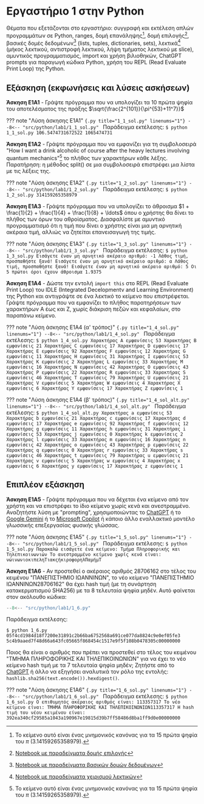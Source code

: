 # Εργαστήριο 1 στην Python

Θέματα που εξετάζονται στο εργαστήριο: συγγραφή και εκτέλεση απλών προγραμμάτων σε Python, ranges, δομή επανάληψης[^1], δομή επιλογής[^2], βασικές δομές δεδομένων[^3] (lists, tuples, dictionaries, sets), λεκτικά[^4] (μήκος λεκτικού, αντιστροφή λεκτικού, λήψη τμήματος λεκτικού με slice), αμυντικός προγραμματισμός, import και χρήση βιλιοθηκών, ChatGPT prompts για παραγωγή κώδικα Python, χρήση του REPL (Read Evaluate Print Loop) της Python.

## Εξάσκηση (εκφωνήσεις και λύσεις ασκήσεων)

**Άσκηση E1A1** - Γράψτε πρόγραμμα που να υπολογίζει τα 10 πρώτα ψηφία του αποτελέσματος της πράξης $\sqrt{\frac{2^{101}}{\pi^{53}+11^7}}$

??? note "Λύση άσκησης Ε1Α1"
    ```{.py title="1_1_sol.py" linenums="1"}
    --8<-- "src/python/lab1/1_1_sol.py"
    ```
    Παράδειγμα εκτέλεσης:
    ```
    $ python 1_1_sol.py
    106.5474731672522
    1065474731
    ```

**Άσκηση E1A2** - Γράψτε πρόγραμμα που να εμφανίζει για τη συμβολοσειρά "How I want a drink alcoholic of course after the heavy lectures involving quantum mechanics"[^1] το πλήθος των χαρακτήρων κάθε λέξης. Παρατήρηση: η μέθοδος split() σε μια συμβολοσειρά επιστρέφει μια λίστα με τις λέξεις της.

[^1]: Το κείμενο αυτό είναι ένας μνημονικός κανόνας για τα 15 πρώτα ψηφία του $\pi$ (3.14159265358979).

??? note "Λύση άσκησης Ε1Α2"
    ```{.py title="1_2_sol.py" linenums="1"}
    --8<-- "src/python/lab1/1_2_sol.py"
    ```
    Παράδειγμα εκτέλεσης:
    ```
    $ python 1_2_sol.py
    314159265358979
    ```

**Άσκηση E1A3** - Γράψτε πρόγραμμα που να υπολογίζει το άθροισμα $1 + \frac{1}{2} + \frac{1}{4} + \frac{1}{8} + \ldots$ όπου ο χρήστης θα δίνει το πλήθος των όρων του αθροίσματος. Διασφαλίστε με αμυντικό προγραμματισμό ότι η τιμή που δίνει ο χρήστης είναι μια μη αρνητική ακέραια τιμή, αλλιώς να ζητείται επανεισαγωγή της τιμής.

??? note "Λύση άσκησης Ε1Α3"
    ```{.py title="1_3_sol.py" linenums="1"}
    --8<-- "src/python/lab1/1_3_sol.py"
    ```
    Παράδειγμα εκτέλεσης:
    ```
    $ python 1_3_sol.py
    Εισάγετε έναν μη αρνητικό ακέραιο αριθμό: -1
    Λάθος τιμή, προσπαθήστε ξανά!
    Εισάγετε έναν μη αρνητικό ακέραιο αριθμό: α
    Λάθος τιμή, προσπαθήστε ξανά!
    Εισάγετε έναν μη αρνητικό ακέραιο αριθμό: 5
    Οι 5 πρώτοι όροι έχουν άθροισμα 1.9375
    ```

**Άσκηση E1A4** - Δώστε την εντολή ```import this``` στο REPL (Read Evaluate Print Loop) του IDLE (Integrated Decelopmentv and Learning Environment) της Python και αντιγράψτε σε ένα λεκτικό το κείμενο που επιστρέφεται. Γράψτε πρόγραμμα που να εμφανίζει το πλήθος παρατηρήσεων των χαρακτήρων Α έως και Z, χωρίς διάκριση πεζών και κεφαλαίων, στο παραπάνω κείμενο.

??? note "Λύση άσκησης Ε1Α4 (α' τρόπος)"
    ```{.py title="1_4_sol.py" linenums="1"}
    --8<-- "src/python/lab1/1_4_sol.py"
    ```
    Παράδειγμα εκτέλεσης:
    ```
    $ python 1_4_sol.py
    Χαρακτήρας A εμφανίσεις 53
    Χαρακτήρας B εμφανίσεις 21
    Χαρακτήρας C εμφανίσεις 17
    Χαρακτήρας D εμφανίσεις 17
    Χαρακτήρας E εμφανίσεις 92
    Χαρακτήρας F εμφανίσεις 12
    Χαρακτήρας G εμφανίσεις 11
    Χαρακτήρας H εμφανίσεις 31
    Χαρακτήρας I εμφανίσεις 53
    Χαρακτήρας K εμφανίσεις 2
    Χαρακτήρας L εμφανίσεις 33
    Χαρακτήρας M εμφανίσεις 16
    Χαρακτήρας N εμφανίσεις 42
    Χαρακτήρας O εμφανίσεις 43
    Χαρακτήρας P εμφανίσεις 22
    Χαρακτήρας R εμφανίσεις 33
    Χαρακτήρας S εμφανίσεις 46
    Χαρακτήρας T εμφανίσεις 79
    Χαρακτήρας U εμφανίσεις 21
    Χαρακτήρας V εμφανίσεις 5
    Χαρακτήρας W εμφανίσεις 4
    Χαρακτήρας X εμφανίσεις 6
    Χαρακτήρας Y εμφανίσεις 17
    Χαρακτήρας Z εμφανίσεις 1
    ```

??? note "Λύση άσκησης Ε1Α4 (β' τρόπος)"
    ```{.py title="1_4_sol_alt.py" linenums="1"}
    --8<-- "src/python/lab1/1_4_sol_alt.py"
    ```
    Παράδειγμα εκτέλεσης:
    ```
    $ python 1_4_sol_alt.py
    Χαρακτήρας a εμφανίσεις 53
    Χαρακτήρας b εμφανίσεις 21
    Χαρακτήρας c εμφανίσεις 17
    Χαρακτήρας d εμφανίσεις 17
    Χαρακτήρας e εμφανίσεις 92
    Χαρακτήρας f εμφανίσεις 12
    Χαρακτήρας g εμφανίσεις 11
    Χαρακτήρας h εμφανίσεις 31
    Χαρακτήρας i εμφανίσεις 53
    Χαρακτήρας j εμφανίσεις 0
    Χαρακτήρας k εμφανίσεις 2
    Χαρακτήρας l εμφανίσεις 33
    Χαρακτήρας m εμφανίσεις 16
    Χαρακτήρας n εμφανίσεις 42
    Χαρακτήρας o εμφανίσεις 43
    Χαρακτήρας p εμφανίσεις 22
    Χαρακτήρας q εμφανίσεις 0
    Χαρακτήρας r εμφανίσεις 33
    Χαρακτήρας s εμφανίσεις 46
    Χαρακτήρας t εμφανίσεις 79
    Χαρακτήρας u εμφανίσεις 21
    Χαρακτήρας v εμφανίσεις 5
    Χαρακτήρας w εμφανίσεις 4
    Χαρακτήρας x εμφανίσεις 6
    Χαρακτήρας y εμφανίσεις 17
    Χαρακτήρας z εμφανίσεις 1
    ```

## Επιπλέον εξάσκηση 

**Άσκηση E1A5** - Γράψτε πρόγραμμα που να δέχεται ένα κείμενο από τον χρήστη και να επιστρέφει το ίδιο κείμενο χωρίς κενά και ανεστραμμένο. Αναζητήστε λύση με "prompting", χρησιμοποιώντας το [ChatGPT](https://chat.openai.com/) ή το [Google Gemini](https://gemini.google.com/app) ή το [Microsoft Copilot](https://copilot.microsoft.com/) ή κάποιο άλλο εναλλακτικό μοντέλο γλωσσικής επεξεργασίας φυσικής γλώσσας.

??? note "Λύση άσκησης Ε1Α5"
    ```{.py title="1_5_sol.py" linenums="1"}
    --8<-- "src/python/lab1/1_5_sol.py"
    ```
    Παράδειγμα εκτέλεσης:
    ```
    $ python 1_5_sol.py
    Παρακαλώ εισάγετε ένα κείμενο: Τμήμα Πληροφορικής και Τηλεπικοινωνιών
    Το ανεστραμμένο κείμενο χωρίς κενά είναι: νώινωνιοκιπεληΤιακςήκιροφορηλΠαμήμΤ
    ```

**Άσκηση E1A6** - Αν προστεθεί ο ακέραιος αριθμός 28706162 στο τέλος του κειμένου "ΠΑΝΕΠΙΣΤΗΜΙΟ ΙΩΑΝΝΙΝΩΝ", το νέο κείμενο "ΠΑΝΕΠΙΣΤΗΜΙΟ ΙΩΑΝΝΙΝΩΝ28706162" θα έχει hash τιμή (με τη συνάρτηση κατακερματισμού SHA256) με τα 8 τελευταία ψηφία μηδέν. Αυτό φαίνεται στον ακόλουθο κώδικα: 

```{.py title="1_6.py" linenums="1"}
--8<-- "src/python/lab1/1_6.py"
```
Παράδειγμα εκτέλεσης:
```
$ python 1_6.py
05f4cd1984d18f7200e31891c2b66ba6752568a691ce077da8824c9e0ef05fe3
5c4b9aaed7f48d66a643fc05665f868454c1517e9f5f108b0478305c00000000
```

Ποιος θα είναι ο αριθμός που πρέπει να προστεθεί στο τέλος του κειμένου "ΤΜΗΜΑ ΠΛΗΡΟΦΟΡΙΚΗΣ ΚΑΙ ΤΗΛΕΠΙΚΟΙΝΩΝΙΩΝ" για να έχει το νέο κείμενο hash τιμή με τα 7 τελευταία ψηφία μηδέν;
Ζητήστε από το [ChatGPT](https://chat.openai.com/) ή άλλο να εξηγήσει αναλυτικά τον ρόλο της εντολής: ```hashlib.sha256(text.encode()).hexdigest()```.


??? note "Λύση άσκησης Ε1Α6"
    ```{.py title="1_6_sol.py" linenums="1"}
    --8<-- "src/python/lab1/1_6_sol.py"
    ```
    Παράδειγμα εκτέλεσης:
    ```
    $ python 1_6_sol.py
    Ο επιθυμητός ακέραιος αριθμός είναι: 113357317
    Το νέο κείμενο είναι: ΤΜΗΜΑ ΠΛΗΡΟΦΟΡΙΚΗΣ ΚΑΙ ΤΗΛΕΠΙΚΟΙΝΩΝΙΩΝ113357317
    Η hash τιμή του νέου κειμένου είναι: 392ea340cf29585a1043a190967e19815d39b7ff58486d8ba1ff9d0e00000000
    ```

[^1]: [Notebook με παραδείγματα δομής επανάληψης](https://github.com/chgogos/dituoi_agp/blob/main/pl/python/notebooks/05-loops.ipynb)
[^2]: [Notebook με παραδείγματα δομής επιλογής](https://github.com/chgogos/dituoi_agp/blob/main/pl/python/notebooks/04-conditionals.ipynb)
[^3]: [Notebook με παραδείγματα βασικών δομών δεδομένων](https://github.com/chgogos/dituoi_agp/blob/main/pl/python/notebooks/03-lists-tuples-dictionaries-sets.ipynb)
[^4]: [Notebook με παραδείγματα χειρισμού λεκτικών](https://github.com/chgogos/dituoi_agp/blob/main/pl/python/notebooks/02-strings.ipynb)